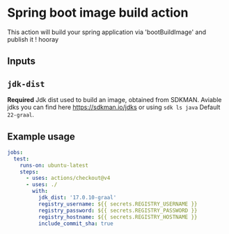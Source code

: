 # Spring boot image build action

This action will build your spring application via 'bootBuildImage' and publish it ! hooray

## Inputs

## `jdk-dist`

**Required** Jdk dist used to build an image, obtained from SDKMAN.
Aviable jdks you can find here https://sdkman.io/jdks or using `sdk ls java`
Default `22-graal`.

## Example usage

```yaml
jobs:
  test:
    runs-on: ubuntu-latest
    steps:
      - uses: actions/checkout@v4
      - uses: ./
        with:
          jdk_dist: '17.0.10-graal'
          registry_username: ${{ secrets.REGISTRY_USERNAME }}
          registry_password: ${{ secrets.REGISTRY_PASSWORD }}
          registry_hostname: ${{ secrets.REGISTRY_HOSTNAME }}
          include_commit_sha: true
```
